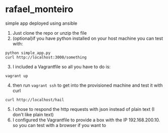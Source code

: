 # rafael_monteiro
simple app deployed using ansible

1. Just clone the repo or unzip the file
2. (optional)if you have python installed on your host machine you can test with:

```
python simple_app.py
curl http://localhost:3000/something
```

3. I included a Vagrantfile so all you have to do is:

```
vagrant up
```

4. then run `vagrant ssh` to get into the provisioned machine and test it with curl 
```
curl http://localhost/hail
```
5. I chose to respond the http requests with json instead of plain text (I don't like plain text)
6. I configured the Vagrantfile to provide a box with the IP 192.168.200.10. so you can test with a browser if you want to
